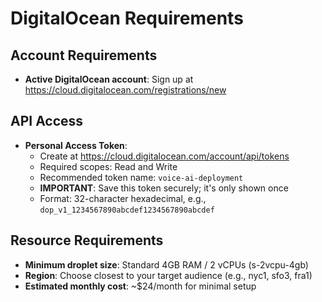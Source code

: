 # DigitalOcean Requirements

## Account Requirements
- **Active DigitalOcean account**: Sign up at https://cloud.digitalocean.com/registrations/new

## API Access
- **Personal Access Token**: 
  - Create at https://cloud.digitalocean.com/account/api/tokens
  - Required scopes: Read and Write
  - Recommended token name: `voice-ai-deployment`
  - **IMPORTANT**: Save this token securely; it's only shown once
  - Format: 32-character hexadecimal, e.g., `dop_v1_1234567890abcdef1234567890abcdef`

## Resource Requirements
- **Minimum droplet size**: Standard 4GB RAM / 2 vCPUs (s-2vcpu-4gb)
- **Region**: Choose closest to your target audience (e.g., nyc1, sfo3, fra1)
- **Estimated monthly cost**: ~$24/month for minimal setup
